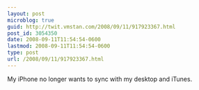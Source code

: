 ```yaml
---
layout: post
microblog: true
guid: http://twit.vmstan.com/2008/09/11/917923367.html
post_id: 3054350
date: 2008-09-11T11:54:54-0600
lastmod: 2008-09-11T11:54:54-0600
type: post
url: /2008/09/11/917923367.html
---
```

My iPhone no longer wants to sync with my desktop and iTunes.
